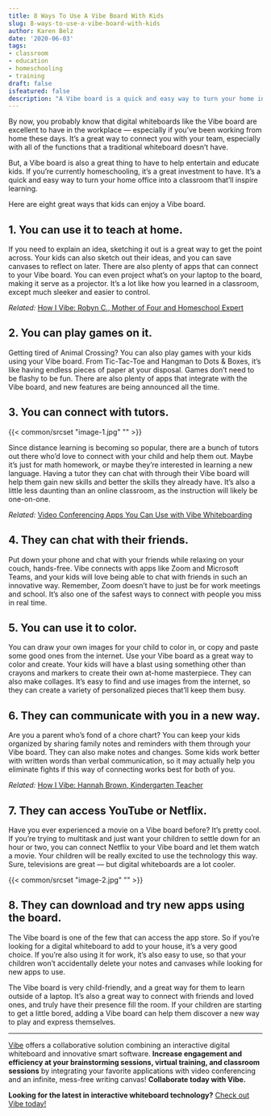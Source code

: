 ```yaml
---
title: 8 Ways To Use A Vibe Board With Kids
slug: 8-ways-to-use-a-vibe-board-with-kids
author: Karen Belz
date: '2020-06-03'
tags:
- classroom
- education
- homeschooling
- training
draft: false
isfeatured: false
description: "A Vibe board is a quick and easy way to turn your home into a classroom that\u2019ll inspire distance learning."
---
```


By now, you probably know that digital whiteboards like the Vibe board are excellent to have in the workplace — especially if you’ve been working from home these days. It’s a great way to connect you with your team, especially with all of the functions that a traditional whiteboard doesn’t have.

But, a Vibe board is also a great thing to have to help entertain and educate kids. If you’re currently homeschooling, it’s a great investment to have. It’s a quick and easy way to turn your home office into a classroom that’ll inspire learning.

Here are eight great ways that kids can enjoy a Vibe board.

## 1. You can use it to teach at home.

If you need to explain an idea, sketching it out is a great way to get the point across. Your kids can also sketch out their ideas, and you can save canvases to reflect on later. There are also plenty of apps that can connect to your Vibe board. You can even project what’s on your laptop to the board, making it serve as a projector. It’s a lot like how you learned in a classroom, except much sleeker and easier to control.

*Related:* [How I Vibe: Robyn C., Mother of Four and Homeschool Expert](https://vibe.us/blog/how-i-vibe-robyn-mother-of-four-and-homeschool-expert/)

## 2. You can play games on it.

Getting tired of Animal Crossing? You can also play games with your kids using your Vibe board. From Tic-Tac-Toe and Hangman to Dots & Boxes, it’s like having endless pieces of paper at your disposal. Games don’t need to be flashy to be fun. There are also plenty of apps that integrate with the Vibe board, and new features are being announced all the time.

## 3. You can connect with tutors.

{{< common/srcset "image-1.jpg" "" >}}

Since distance learning is becoming so popular, there are a bunch of tutors out there who’d love to connect with your child and help them out. Maybe it’s just for math homework, or maybe they’re interested in learning a new language. Having a tutor they can chat with through their Vibe board will help them gain new skills and better the skills they already have. It’s also a little less daunting than an online classroom, as the instruction will likely be one-on-one.

*Related:* [Video Conferencing Apps You Can Use with Vibe Whiteboarding](https://vibe.us/blog/video-conferencing-apps-with-whiteboard/)

## 4. They can chat with their friends.

Put down your phone and chat with your friends while relaxing on your couch, hands-free. Vibe connects with apps like Zoom and Microsoft Teams, and your kids will love being able to chat with friends in such an innovative way. Remember, Zoom doesn’t have to just be for work meetings and school. It’s also one of the safest ways to connect with people you miss in real time.

## 5. You can use it to color.

You can draw your own images for your child to color in, or copy and paste some good ones from the internet. Use your Vibe board as a great way to color and create. Your kids will have a blast using something other than crayons and markers to create their own at-home masterpiece. They can also make collages. It’s easy to find and use images from the internet, so they can create a variety of personalized pieces that’ll keep them busy.

## 6. They can communicate with you in a new way.

Are you a parent who’s fond of a chore chart? You can keep your kids organized by sharing family notes and reminders with them through your Vibe board. They can also make notes and changes. Some kids work better with written words than verbal communication, so it may actually help you eliminate fights if this way of connecting works best for both of you.

*Related:* [How I Vibe: Hannah Brown, Kindergarten Teacher](https://vibe.us/blog/how-i-vibe-hannah-brown-kindergarten-teacher/)

## 7. They can access YouTube or Netflix.

Have you ever experienced a movie on a Vibe board before? It’s pretty cool. If you’re trying to multitask and just want your children to settle down for an hour or two, you can connect Netflix to your Vibe board and let them watch a movie. Your children will be really excited to use the technology this way. Sure, televisions are great — but digital whiteboards are a lot cooler.

{{< common/srcset "image-2.jpg" "" >}}

## 8. They can download and try new apps using the board.

The Vibe board is one of the few that can access the app store. So if you’re looking for a digital whiteboard to add to your house, it’s a very good choice. If you’re also using it for work, it’s also easy to use, so that your children won’t accidentally delete your notes and canvases while looking for new apps to use.

The Vibe board is very child-friendly, and a great way for them to learn outside of a laptop. It’s also a great way to connect with friends and loved ones, and truly have their presence fill the room. If your children are starting to get a little bored, adding a Vibe board can help them discover a new way to play and express themselves.



---

[Vibe](https://vibe.us/) offers a collaborative solution combining an interactive digital whiteboard and innovative smart software. **Increase engagement and efficiency at your brainstorming sessions, virtual training, and classroom sessions** by integrating your favorite applications with video conferencing and an infinite, mess-free writing canvas! **Collaborate today with Vibe.**

**Looking for the latest in interactive whiteboard technology?** [Check out Vibe today!](https://vibe.us/order/)
